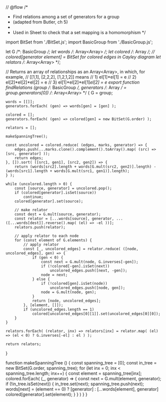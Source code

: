 // @flow
/*
 * Find relations among a set of generators for a group
 *   (adapted from Butler, ch 5)
 *
 * Used in Sheet to check that a set mapping is a homomorphism
 */

import BitSet from './BitSet.js';
import BasicGroup from './BasicGroup.js';

let G /*: BasicGroup */;
let words /*: Array<Array<groupElement>> */;
let colored /*: Array<BitSet> */;		// colored[generator element] = BitSet for colored edges in Cayley diagram
let relators /*: Array<Array<groupElement>> */;

// Returns an array of relationships as an Array<Array<integer>>, in which, for example,
//   [[1,1], [2,2,2], [1,2,1,2]] means
//     1) el[1]*el[1] = e
//     2) el[2]*el[2]*el[2] = e
//     3) el[1]*el[2]*el[1]*el[2] = e
export function findRelations (group /*: BasicGroup */, generators /*: Array<groupElement> */ = group.generators[0]) /*: Array<Array<groupElement>> */ {
    G = group;

    words = [[]];
    generators.forEach( (gen) => words[gen] = [gen] );

    colored = [];
    generators.forEach( (gen) => colored[gen] = new BitSet(G.order) );

    relators = [];

    makeSpanningTree();

    const uncolored = colored.reduce( (edges, marks, generator) => {
        edges.push(...marks.clone().complement().toArray().map( (src) => [src, generator] ));
        return edges;
    }, []).sort( ([src1, gen1], [src2, gen2]) => {
        return (words[src2].length + words[G.mult(src2, gen2)].length) - (words[src1].length + words[G.mult(src1, gen1)].length);
    } );

    while (uncolored.length > 0) {
        const [source, generator] = uncolored.pop();
        if (colored[generator].isSet(source))
            continue;
        colored[generator].set(source);

        // make relator
        const dest = G.mult(source, generator);
        const relator = [...words[source], generator, ...([...words[dest]].reverse().map( (el) => -el ))];
        relators.push(relator);

        // apply relator to each node
        for (const element of G.elements) {
            // apply relator
            const [_, uncolored_edges] = relator.reduce( ([node, uncolored_edges], gen) => {
                if (gen < 0) {
                    const next = G.mult(node, G.inverses[-gen]);
                    if (!colored[-gen].isSet(next))
                        uncolored_edges.push([next, -gen]);
                    node = next;
                } else {
                    if (!colored[gen].isSet(node))
                        uncolored_edges.push([node, gen]);
                    node = G.mult(node, gen);
                }
                return [node, uncolored_edges];
            }, [element, []]);
            if (uncolored_edges.length == 1)
                colored[uncolored_edges[0][1]].set(uncolored_edges[0][0]);
        }
    }

    relators.forEach( (relator, inx) => relators[inx] = relator.map( (el) => (el < 0) ? G.inverses[-el] : el ) );
 
    return relators;
}

function makeSpanningTree () {
    const spanning_tree = [0];
    const in_tree = new BitSet(G.order, spanning_tree);
    for (let inx = 0; inx < spanning_tree.length; inx++) {
        const element = spanning_tree[inx];
        colored.forEach( (_, generator) => {
            const next = G.mult(element, generator);
            if (!in_tree.isSet(next)) {
                in_tree.set(next);
                spanning_tree.push(next);
                words[next] = (element == 0) ? [generator] : [...words[element], generator]
                colored[generator].set(element);
            }
        } )
    }
}
